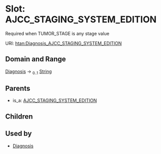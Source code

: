 
# Slot: AJCC_STAGING_SYSTEM_EDITION

Required when TUMOR_STAGE is any stage value

URI: [htan:Diagnosis_AJCC_STAGING_SYSTEM_EDITION](https://w3id.org/htan/Diagnosis_AJCC_STAGING_SYSTEM_EDITION)


## Domain and Range

[Diagnosis](Diagnosis.md) &#8594;  <sub>0..1</sub> [String](types/String.md)

## Parents

 *  is_a: [AJCC_STAGING_SYSTEM_EDITION](AJCC_STAGING_SYSTEM_EDITION.md)

## Children


## Used by

 * [Diagnosis](Diagnosis.md)
